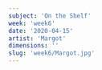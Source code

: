 ```yaml
---
subject: 'On the Shelf'
week: 'week6'
date: '2020-04-15'
artist: 'Margot'
dimensions: ''
slug: 'week6/Margot.jpg'
---
```


